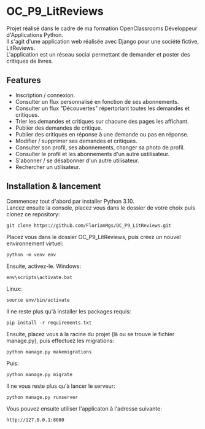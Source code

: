 # OC_P9_LitReviews
Projet réalisé dans le cadre de ma formation OpenClassrooms Développeur d'Applications Python.  
Il s'agit d'une application web réalisée avec Django pour une société fictive, LitReviews.  
L'application est un réseau social permettant de demander et poster des critiques de livres.

## Features

* Inscription / connexion.
* Consulter un flux personnalisé en fonction de ses abonnements.
* Consulter un flux "Découvertes" répertoriant toutes les demandes et critiques.
* Trier les demandes et critiques sur chacune des pages les affichant.
* Publier des demandes de critique.
* Publier des critiques en réponse à une demande ou pas en réponse.
* Modifier / supprimer ses demandes et critiques.
* Consulter son profil, ses abonnements, changer sa photo de profil.
* Consulter le profil et les abonnements d'un autre ustilisateur.
* S'abonner / se désabonner d'un autre utilisateur.
* Rechercher un utilisateur.

## Installation & lancement

Commencez tout d'abord par installer Python 3.10.  
Lancez ensuite la console, placez vous dans le dossier de votre choix puis clonez ce repository:
```
git clone https://github.com/FlorianMgs/OC_P9_LitReviews.git
```
Placez vous dans le dossier OC_P9_LitReviews, puis créez un nouvel environnement virtuel:
```
python -m venv env
```
Ensuite, activez-le.
Windows:
```
env\scripts\activate.bat
```
Linux:
```
source env/bin/activate
```
Il ne reste plus qu'à installer les packages requis:
```
pip install -r requirements.txt
```
Ensuite, placez vous à la racine du projet (là ou se trouve le fichier manage.py), puis effectuez les migrations:
```
python manage.py makemigrations
```
Puis: 
```
python manage.py migrate
```
Il ne vous reste plus qu'à lancer le serveur: 
```
python manage.py runserver
```
Vous pouvez ensuite utiliser l'applicaton à l'adresse suivante:
```
http://127.0.0.1:8080
```
